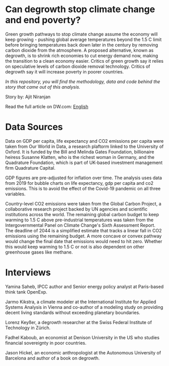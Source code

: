 # Can degrowth stop climate change and end poverty?

Green growth pathways to stop climate change assume the economy will keep growing - pushing global average temperatures beyond the 1.5 C limit before bringing temperatures back down later in the century by removing carbon dioxide from the atmosphere. A proposed alternative, known as degrowth, is to shrink rich economies to cut energy demand now, making the transition to a clean economy easier. Critics of green growth say it relies on speculative levels of carbon dioxide removal technology. Critics of degrowth say it will increase poverty in poorer countries.

<i>In this repository, you will find the methodology, data and code behind the story that came out of this analysis.</i>

Story by: Ajit Niranjan

Read the full article on DW.com: [English](https://www.dw.com/en/degrowth-green-growth-climate-poverty/a-62285113)

# Data Sources

Data on GDP per capita, life expectancy and CO2 emissions per capita were taken from Our World in Data, a research plaftorm linked to the University of Oxford. It is funded by the Bill and Melinda Gates Foundation, billionaire heiress Susanne Klatten, who is the richest woman in Germany, and the Quadrature Foundation, which is part of UK-based investment management firm Quadrature Capital.

GDP figures are pre-adjusted for inflation over time. The analysis uses data from 2019 for bubble charts on life expectancy, gdp per capita and co2 emissions. This is to avoid the effect of the Covid-19 pandemic on all three variables.

Country-level CO2 emissions were taken from the Global Carbon Project, a collaborative research project backed by UN agencies and scientific institutions across the world. The remaining global carbon budget to keep warming to 1.5 C above pre-industrial temperatures was taken from the Intergovernmental Panel on Climate Change's Sixth Assessment Report. The deadline of 2044 is a simplified estimate that tracks a linear fall in CO2 emissions using the remaining budget. A more concave or convex pathway would change the final date that emissions would need to hit zero. Whether this would keep warming to 1.5 C or not is also dependent on other greenhouse gases like methane.

# Interviews

Yamina Saheb, IPCC author and Senior energy policy analyst at Paris-based think tank OpenExp.

Jarmo Kikstra, a climate modeler at the International Institute for Applied Systems Analysis in Vienna and co-author of a modeling study on providing decent living standards without exceeding planetary boundaries.

Lorenz Keyßer, a degrowth researcher at the Swiss Federal Institute of Technology in Zürich.

Fadhel Kaboub, an economist at Denison University in the US who studies financial sovereignty in poor countries.

Jason Hickel, an economic anthropologist at the Autonomous University of Barcelona and author of a book on degrowth.
